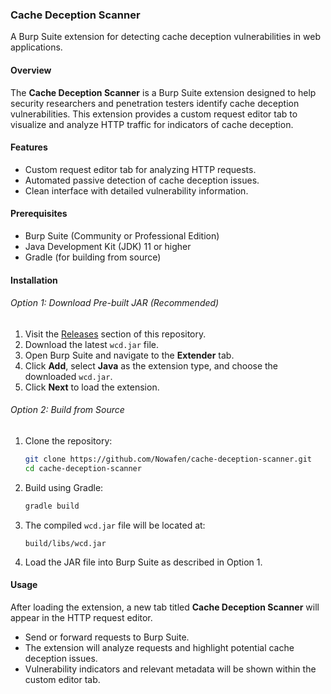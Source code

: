 ### Cache Deception Scanner
A Burp Suite extension for detecting cache deception vulnerabilities in web applications.

#### Overview

The **Cache Deception Scanner** is a Burp Suite extension designed to help security researchers and penetration testers identify cache deception vulnerabilities. This extension provides a custom request editor tab to visualize and analyze HTTP traffic for indicators of cache deception.

#### Features

- Custom request editor tab for analyzing HTTP requests.
- Automated passive detection of cache deception issues.
- Clean interface with detailed vulnerability information.

#### Prerequisites

- Burp Suite (Community or Professional Edition)
- Java Development Kit (JDK) 11 or higher
- Gradle (for building from source)

#### Installation

###### Option 1: Download Pre-built JAR (Recommended)

1. Visit the [Releases](https://github.com/Nowafen/cache-deception-scanner/releases) section of this repository.
2. Download the latest `wcd.jar` file.
3. Open Burp Suite and navigate to the **Extender** tab.
4. Click **Add**, select **Java** as the extension type, and choose the downloaded `wcd.jar`.
5. Click **Next** to load the extension.

###### Option 2: Build from Source

1. Clone the repository:
   ```bash
   git clone https://github.com/Nowafen/cache-deception-scanner.git
   cd cache-deception-scanner
   ```
2. Build using Gradle:
   ```bash
   gradle build
   ```
3. The compiled `wcd.jar` file will be located at:
   ```
   build/libs/wcd.jar
   ```
4. Load the JAR file into Burp Suite as described in Option 1.

#### Usage

After loading the extension, a new tab titled **Cache Deception Scanner** will appear in the HTTP request editor.

- Send or forward requests to Burp Suite.
- The extension will analyze requests and highlight potential cache deception issues.
- Vulnerability indicators and relevant metadata will be shown within the custom editor tab.

